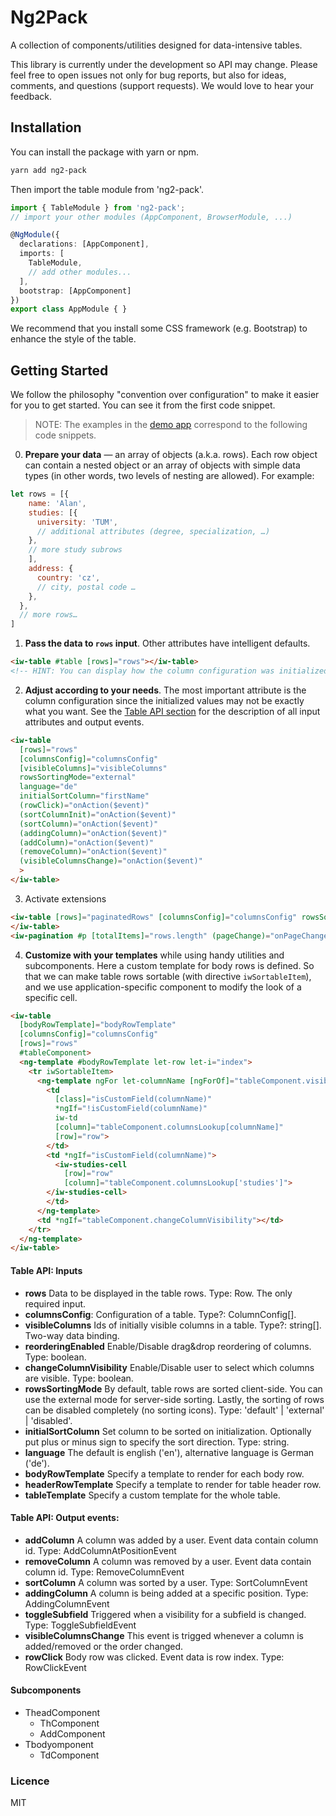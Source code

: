 # Ng2Pack

A collection of components/utilities designed for data-intensive tables.

This library is currently under the development so API may change. Please feel free to open issues not only for bug reports, but also for ideas, comments, and questions (support requests). We would love to hear your feedback.

## Installation
You can install the package with yarn or npm.
```bash
yarn add ng2-pack
```

Then import the table module from 'ng2-pack'.

```ts
import { TableModule } from 'ng2-pack';
// import your other modules (AppComponent, BrowserModule, ...) 

@NgModule({
  declarations: [AppComponent],
  imports: [
    TableModule,
    // add other modules...
  ],
  bootstrap: [AppComponent]
})
export class AppModule { }
```

We recommend that you install some CSS framework (e.g. Bootstrap) to enhance the style of the table.
<!-- NOTE: describe styling -->

## Getting Started
We follow the philosophy "convention over configuration" to make it easier for you to get started. You can see it from the first code snippet.

> NOTE: The examples in the [demo app](https://zorec.github.io/ng2-pack/) correspond to the following code snippets.

<!-- NOTE: add gif -->

0. **Prepare your data** &mdash; an array of objects (a.k.a. rows). Each row object can contain a nested object or an array of objects with simple data types (in other words, two levels of nesting are allowed). For example:
```js
let rows = [{
    name: 'Alan',
    studies: [{
      university: 'TUM', 
      // additional attributes (degree, specialization, …)
    }, 
    // more study subrows 
    ],
    address: {
      country: 'cz', 
      // city, postal code …
    },
  }, 
  // more rows…
]
```
1. **Pass the data to `rows` input**. Other attributes have intelligent defaults.
```html
<iw-table #table [rows]="rows"></iw-table>
<!-- HINT: You can display how the column configuration was initialized: <pre>{{ table.columnsConfig | json }} </pre>   -->
```
2. **Adjust according to your needs**. The most important attribute is the column configuration since the initialized values may not be exactly what you want. See the [Table API section](https://github.com/zorec/ng2-pack#table-api-inputs) for the description of all input attributes and output events.

```html
<iw-table
  [rows]="rows"
  [columnsConfig]="columnsConfig"
  [visibleColumns]="visibleColumns"
  rowsSortingMode="external"
  language="de"
  initialSortColumn="firstName"
  (rowClick)="onAction($event)"
  (sortColumnInit)="onAction($event)"
  (sortColumn)="onAction($event)"
  (addingColumn)="onAction($event)"
  (addColumn)="onAction($event)"
  (removeColumn)="onAction($event)"
  (visibleColumnsChange)="onAction($event)"
  >
</iw-table>
```

<!--TODO: wiki page with integrations -->
<!--NOTE: wiki page overriding dependencies -->
3. Activate extensions
```html
<iw-table [rows]="paginatedRows" [columnsConfig]="columnsConfig" rowsSortingMode="external">
</iw-table>
<iw-pagination #p [totalItems]="rows.length" (pageChange)="onPageChange(p.pageStart, p.pageEnd)" ></iw-pagination>
```

4. **Customize with your templates** while using handy utilities and subcomponents. Here a custom template for body rows is defined. So that we can make table rows sortable (with directive `iwSortableItem`), and we use application-specific component to modify the look of a specific cell.
```html
<iw-table
  [bodyRowTemplate]="bodyRowTemplate"
  [columnsConfig]="columnsConfig"
  [rows]="rows"
  #tableComponent>
  <ng-template #bodyRowTemplate let-row let-i="index">
    <tr iwSortableItem>
      <ng-template ngFor let-columnName [ngForOf]="tableComponent.visibleColumns">
        <td
          [class]="isCustomField(columnName)"
          *ngIf="!isCustomField(columnName)"
          iw-td
          [column]="tableComponent.columnsLookup[columnName]"
          [row]="row">
        </td>
        <td *ngIf="isCustomField(columnName)">
          <iw-studies-cell
            [row]="row"
            [column]="tableComponent.columnsLookup['studies']">
        </iw-studies-cell>
        </td>
      </ng-template>
      <td *ngIf="tableComponent.changeColumnVisibility"></td>
    </tr>
  </ng-template>
</iw-table>
```
<!-- NOTE: do not use method isCustomField -->


<!--
#### Features:
- visible columns specified by a user (UI for adding/removing a column a.k.a. column toggling)
- sorting of columns on the client, callbacks for server-side sorting
- drag&drop reordering of columns
- client-side or server-side pagination
- complex data types inside table cells
- customize any part of template (e.g. header, footer, cells)
- utilities, e.g. sortableItem
- AOT compatible
-->

<!--
This library provides APIs with different levels of abstraction. The highest abstraction gives you the most comfort. In the case you need more flexibility, you can switch to lower API. If that is not enough, you access even lower-level API. See the examples below for the illustration.

### Design goals

The main design goal was a very customizable data table library without sacrificing the ease of use.

We value flexibility above all! In order to ensure it in various use cases:
  - Components accept a **wide range of inputs** and/or configuration.
  - High-level components are usually composed of **smaller components** that can be used separately.
  - **Low-level utilities** make building and composing components faster and easier
  - Last but not least, you can use **custom templates** while taking advantage of component public API, smaller components or low-level utilities.
  Additionally, you should be able to easily customize any part of the library and use them regardless of your CSS framework.   

We follow good practices and style guides:

- **Well-tested**: Both comprehensive test suite and usability testing are necessary to verify that the components work as expected.
- **Testable** Your application should be tested as well and this library will not stand in your way, just the opposite.
- **Convention over configuration**: You should have an easy start despite many inputs and configuration. Intelligent defaults are provided.-->

<!-- There are many other important characteristics (e.g. performance) that are not mentioned here as a main characteristic, but not neglected.
-->


#### Table API: Inputs
- **rows** Data to be displayed in the table rows. Type: Row. The only required input.
- **columnsConfig**: Configuration of a table. Type?: ColumnConfig[].
- **visibleColumns** Ids of initially visible columns in a table. Type?: string[]. Two-way data binding.
- **reorderingEnabled** Enable/Disable drag&drop reordering of columns. Type: boolean.
- **changeColumnVisibility** Enable/Disable user to select which columns are visible. Type: boolean.
- **rowsSortingMode** By default, table rows are sorted client-side. You can use the external mode for server-side sorting. Lastly, the sorting of rows can be disabled completely (no sorting icons).  Type: 'default' | 'external' | 'disabled'.
- **initialSortColumn** Set column to be sorted on initialization. Optionally put plus or minus sign to specify the sort direction. Type: string.
- **language** The default is english ('en'), alternative language is German ('de').
- **bodyRowTemplate** Specify a template to render for each body row.
- **headerRowTemplate** Specify a template to render for table header row.
- **tableTemplate** Specify a custom template for the whole table.

#### Table API: Output events:

- **addColumn** A column was added by a user. Event data contain column id. Type: AddColumnAtPositionEvent
- **removeColumn** A column was removed by a user. Event data contain column id. Type: RemoveColumnEvent
- **sortColumn** A column was sorted by a user. Type: SortColumnEvent
- **addingColumn** A column is being added at a specific position. Type: AddingColumnEvent
- **toggleSubfield** Triggered when a visibility for a subfield is changed. Type: ToggleSubfieldEvent
- **visibleColumnsChange** This event is trigged whenever a column is added/removed or the order changed.
- **rowClick** Body row was clicked. Event data is row index. Type: RowClickEvent


#### Subcomponents
- TheadComponent
  - ThComponent
  - AddComponent
- Tbodyomponent
  - TdComponent

### Licence
MIT
